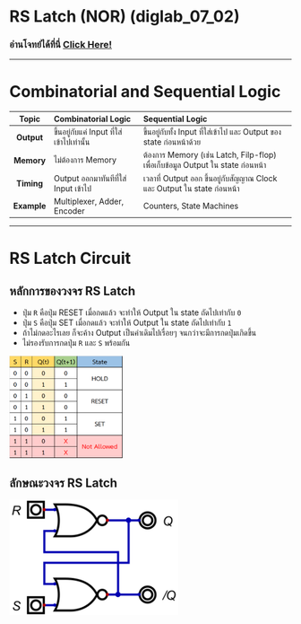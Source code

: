 # RS Latch (NOR) (diglab_07_02)
### อ่านโจทย์ได้ที่นี่ [Click Here!](https://drive.google.com/file/d/1cgVfOFPNx1t4308w4uD0ok9ajf8SxC4S/view?usp=drive_link)

---
# Combinatorial and Sequential Logic

| Topic | Combinatorial Logic | Sequential Logic |
| :---: | :--- | :--- |
| **Output** | ขึ้นอยู่กับแค่ Input ที่ใส่เข้าไปเท่านั้น | ขึ้นอยู่กับทั้ง Input ที่ใส่เข้าไป และ Output ของ state ก่อนหน้าด้วย |
| **Memory** | ไม่ต้องการ Memory | ต้องการ Memory (เช่น Latch, Filp-flop) เพื่อเก็บข้อมูล Output ใน state ก่อนหน้า |
| **Timing** | Output ออกมาทันทีที่ใส่ Input เข้าไป | เวลาที่ Output ออก ขึ้นอยู่กับสัญญาณ Clock และ Output ใน state ก่อนหน้า |
| **Example** | Multiplexer, Adder, Encoder | Counters, State Machines |

---

# RS Latch Circuit

## หลักการของวงจร RS Latch

- ปุ่ม `R` คือปุ่ม RESET เมื่อกดแล้ว จะทำให้ Output ใน state ถัดไปเท่ากับ `0`
- ปุ่ม `S` คือปุ่ม SET เมื่อกดแล้ว จะทำให้ Output ใน state ถัดไปเท่ากับ `1`
- ถ้าไม่กดอะไรเลย ก็จะค้าง Output เป็นค่าเดิมไปเรื่อยๆ จนกว่าจะมีการกดปุ่มเกิดขึ้น
- ไม่รองรับการกดปุ่ม `R` และ `S` พร้อมกัน

<img src="https://raw.githubusercontent.com/reisenx/2110263-DIG-LOGIC-LAB-I/refs/heads/main/Lab%2007/diglab_07_02/diglab_07_02_pics/diglab_07_02_table.png" width=40% height=40%>

## ลักษณะวงจร RS Latch

<img src="https://raw.githubusercontent.com/reisenx/2110263-DIG-LOGIC-LAB-I/refs/heads/main/Lab%2007/diglab_07_02/diglab_07_02.png" width=60% height=60%>